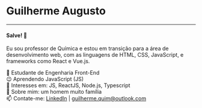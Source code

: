 # Guilherme Augusto
---
#### Salve! 👋

Eu sou professor de Química e estou em transição para a área de desenvolvimento web, com as linguagens de HTML, CSS, JavaScript, e frameworks como React e Vue.js. 

📘 Estudante de Engenharia Front-End  
😉 Aprendendo JavaScript (JS)  
🧐 Interesses em: JS, ReactJS, Node.js, Typescript  
💬 Sobre mim: um homem muito família  
📫 Contate-me: [LinkedIn](www.linkedin.com/in/guiquimthe) | guilherme.quim@outlook.com
